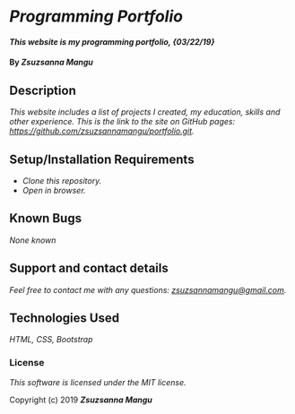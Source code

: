 # _Programming Portfolio_

#### _This website is my programming portfolio, {03/22/19}_

#### By _**Zsuzsanna Mangu**_

## Description

_This website includes a list of projects I created, my education, skills and other experience. This is the link to the site on GitHub pages: https://github.com/zsuzsannamangu/portfolio.git._

## Setup/Installation Requirements

* _Clone this repository._
* _Open in browser._

## Known Bugs

_None known_

## Support and contact details

_Feel free to contact me with any questions: zsuzsannamangu@gmail.com._

## Technologies Used

_HTML, CSS, Bootstrap_

### License

*This software is licensed under the MIT license.*

Copyright (c) 2019 **_Zsuzsanna Mangu_**
